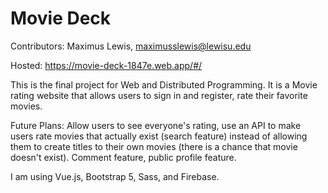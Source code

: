 # Movie Deck

Contributors: Maximus Lewis, maximusslewis@lewisu.edu

Hosted: https://movie-deck-1847e.web.app/#/

This is the final project for Web and Distributed Programming. It is a Movie rating website that allows users to sign in and register, rate their favorite movies.

Future Plans: Allow users to see everyone's rating, use an API to make users rate movies that actually exist (search feature) instead of allowing them to create titles to their own movies (there is a chance that movie doesn't exist). Comment feature, public profile feature. 

I am using Vue.js, Bootstrap 5, Sass, and Firebase. 